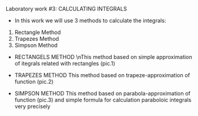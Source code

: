 Laboratory work #3: CALCULATING INTEGRALS

- In this work we will use 3 methods to calculate the integrals:
1) Rectangle Method
2) Trapezes Method
3) Simpson Method

- RECTANGELS METHOD
\nThis method based on simple approximation of itegrals related with rectangles (pic.1)

- TRAPEZES METHOD
This method based on trapeze-approximation of function (pic.2)

- SIMPSON METHOD
This method based on parabola-approximation of function (pic.3) and simple formula for calculation paraboloic integrals very precisely
